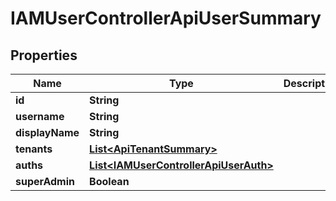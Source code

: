 

# IAMUserControllerApiUserSummary


## Properties

| Name | Type | Description | Notes |
|------------ | ------------- | ------------- | -------------|
|**id** | **String** |  |  |
|**username** | **String** |  |  |
|**displayName** | **String** |  |  |
|**tenants** | [**List&lt;ApiTenantSummary&gt;**](ApiTenantSummary.md) |  |  |
|**auths** | [**List&lt;IAMUserControllerApiUserAuth&gt;**](IAMUserControllerApiUserAuth.md) |  |  |
|**superAdmin** | **Boolean** |  |  |



